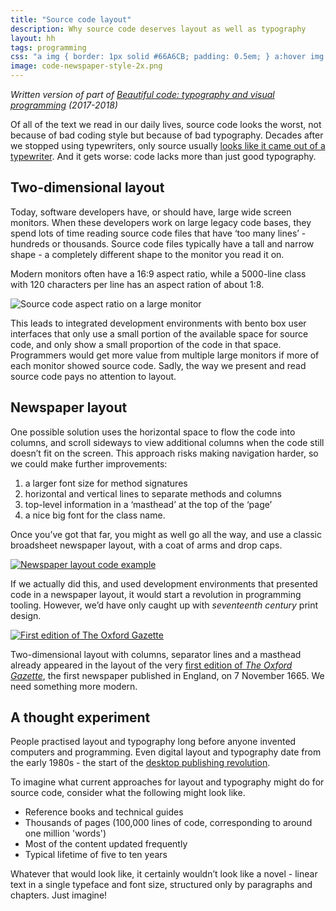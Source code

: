 ```yaml
---
title: "Source code layout"
description: Why source code deserves layout as well as typography
layout: hh
tags: programming
css: "a img { border: 1px solid #66A6CB; padding: 0.5em; } a:hover img { box-shadow: 0 0 6px 2px #428bca; }"
image: code-newspaper-style-2x.png
---
```


_Written version of part of [Beautiful code: typography and visual programming](/presentations/beautiful-code) (2017-2018)_

Of all of the text we read in our daily lives, source code looks the worst, not because of bad coding style but because of bad typography.
Decades after we stopped using typewriters, only source usually [looks like it came out of a typewriter](ugly-code).
And it gets worse: code lacks more than just good typography.

## Two-dimensional layout

Today, software developers have, or should have, large wide screen monitors.
When these developers work on large legacy code bases, they spend lots of time reading source code files that have ‘too many lines’ - hundreds or thousands.
Source code files typically have a tall and narrow shape - a completely different shape to the monitor you read it on.

Modern monitors often have a 16:9 aspect ratio, while a 5000-line class with 120 characters per line has an aspect ration of about 1:8.

<img src="code-aspect-ratio.png" srcset="code-aspect-ratio-2x.png 2x" alt="Source code aspect ratio on a large monitor">

This leads to integrated development environments with bento box user interfaces that only use a small portion of the available space for source code, and only show a small proportion of the code in that space.
Programmers would get more value from multiple large monitors if more of each monitor showed source code.
Sadly, the way we present and read source code pays no attention to layout.

## Newspaper layout

One possible solution uses the horizontal space to flow the code into columns, and scroll sideways to view additional columns when the code still doesn’t fit on the screen.
This approach risks making navigation harder, so we could make further improvements:

1. a larger font size for method signatures
2. horizontal and vertical lines to separate methods and columns
3. top-level information in a ‘masthead’ at the top of the ‘page’
4. a nice big font for the class name.

Once you’ve got that far, you might as well go all the way, and use a classic broadsheet newspaper layout, with a coat of arms and drop caps.

<a href="code-newspaper-style.pdf"><img src="code-newspaper-style.png" srcset="code-newspaper-style-2x.png 2x" alt="Newspaper layout code example"></a>

If we actually did this, and used development environments that presented code in a newspaper layout, it would start a revolution in programming tooling.
However, we’d have only caught up with _seventeenth century_ print design.

<a href="https://www.thegazette.co.uk/London/issue/1/page/1"><img src="oxford-gazette-1666.png" srcset="oxford-gazette-1666-2x.png 2x" alt="First edition of The Oxford Gazette"></a>

Two-dimensional layout with columns, separator lines and a masthead already appeared in the layout of the very [first edition of _The Oxford Gazette_](https://www.thegazette.co.uk/London/issue/1/page/1), 
the first newspaper published in England, on 7 November 1665.
We need something more modern.

## A thought experiment

People practised layout and typography long before anyone invented computers and programming.
Even digital layout and typography date from the early 1980s - the start of the 
[desktop publishing revolution](https://en.wikipedia.org/wiki/Desktop_publishing#History).

To imagine what current approaches for layout and typography might do for source code, consider what the following might look like.

* Reference books and technical guides
* Thousands of pages (100,000 lines of code, corresponding to around one million 'words')
* Most of the content updated frequently
* Typical lifetime of five to ten years

Whatever that would look like, it certainly wouldn’t look like a novel - linear text in a single typeface and font size, structured only by paragraphs and chapters.
Just imagine!

